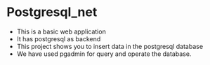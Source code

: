# Postgresql_net

- This is a basic web application
- It has postgresql as backend
- This project shows you to insert data in the postgresql database
- We have used pgadmin for query and operate the database.
